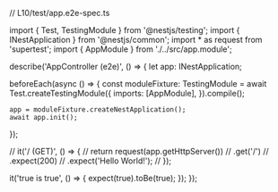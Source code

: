 // L10/test/app.e2e-spec.ts

import { Test, TestingModule } from '@nestjs/testing';
import { INestApplication } from '@nestjs/common';
import * as request from 'supertest';
import { AppModule } from './../src/app.module';

describe('AppController (e2e)', () => {
  let app: INestApplication;

  beforeEach(async () => {
    const moduleFixture: TestingModule = await Test.createTestingModule({
      imports: [AppModule],
    }).compile();

    app = moduleFixture.createNestApplication();
    await app.init();
  });

  // it('/ (GET)', () => {
  //   return request(app.getHttpServer())
  //     .get('/')
  //     .expect(200)
  //     .expect('Hello World!');
  // });

  it('true is true', () => {
    expect(true).toBe(true);
  });
});
